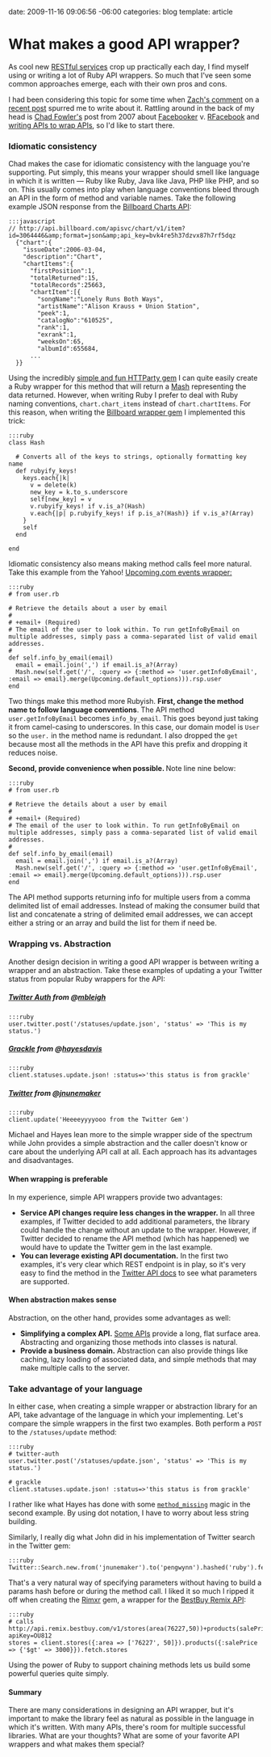date: 2009-11-16 09:06:56 -06:00
categories: blog
template: article

# What makes a good API wrapper?
As cool new [RESTful services](http://www.programmableweb.com/apis/directory/1?protocol=REST&sort=date) crop up practically each day, I find myself using or writing a lot of Ruby API wrappers. So much that I've seen some common approaches emerge, each with their own pros and cons.
<!--more-->

I had been considering this topic for some time when [Zach's comment](http://wynnnetherland.com/2009/11/a-new-ruby-gem-for-the-readernaut-api/#comment-23119279) on a [recent post](http://wynnnetherland.com/2009/11/a-new-ruby-gem-for-the-readernaut-api/) spurred me to write about it. Rattling around in the back of my head is [Chad Fowler's](http://chadfowler.com) post from 2007 about [Facebooker](http://github.com/mmangino/facebooker) v. [RFacebook](http://rfacebook.rubyforge.org/) and [writing APIs to wrap APIs](http://chadfowler.com/2007/9/5/writing-apis-to-wrap-apis), so I'd like to start there.

### Idiomatic consistency

Chad makes the case for idiomatic consistency with the language you're supporting. Put simply, this means your wrapper should smell like language in which it is written &mdash; Ruby like Ruby, Java like Java, PHP like PHP, and so on. This usually comes into play when language conventions bleed through an API in the form of method and variable names. Take the following example JSON response from the [Billboard Charts API](http://developer.billboard.com/):

    :::javascript
    // http://api.billboard.com/apisvc/chart/v1/item?id=3064446&amp;format=json&amp;api_key=bvk4re5h37dzvx87h7rf5dqz
      {"chart":{
        "issueDate":2006-03-04,
        "description":"Chart",
        "chartItems":{
          "firstPosition":1,
          "totalReturned":15,
          "totalRecords":25663,
          "chartItem":[{
            "songName":"Lonely Runs Both Ways",
            "artistName":"Alison Krauss + Union Station",
            "peek":1,
            "catalogNo":"610525",
            "rank":1,
            "exrank":1,
            "weeksOn":65,
            "albumId":655684,
          ...
      }}

Using the incredibly [simple and fun HTTParty gem](http://httparty.rubyforge.org) I can quite easily create a Ruby wrapper for this method that will return a [Mash](http://www.intridea.com/2008/4/12/mash-mocking-hash-for-total-poser-objects?blog=company) representing the data returned. However, when writing Ruby I prefer to deal with Ruby naming conventions, `chart.chart_items` instead of `chart.chartItems`. For this reason, when writing the [Billboard wrapper gem](http://github.com/squeejee/billboard) I implemented this trick:

    :::ruby
    class Hash
  
      # Converts all of the keys to strings, optionally formatting key name
      def rubyify_keys!
        keys.each{|k|
          v = delete(k)
          new_key = k.to_s.underscore
          self[new_key] = v
          v.rubyify_keys! if v.is_a?(Hash)
          v.each{|p| p.rubyify_keys! if p.is_a?(Hash)} if v.is_a?(Array)
        }
        self
      end
  
    end

Idiomatic consistency also means making method calls feel more natural. Take this example from the Yahoo! [Upcoming.com events wrapper:](http://github.com/squeejee/upcoming-events)

    :::ruby
    # from user.rb

    # Retrieve the details about a user by email
    # 
    # +email+ (Required)
    # The email of the user to look within. To run getInfoByEmail on multiple addresses, simply pass a comma-separated list of valid email addresses.
    # 
    def self.info_by_email(email)
      email = email.join(',') if email.is_a?(Array)
      Mash.new(self.get('/', :query => {:method => 'user.getInfoByEmail', :email => email}.merge(Upcoming.default_options))).rsp.user
    end


Two things make this method more Rubyish. <strong>First, change the method name to follow language conventions</strong>. The API method <code>user.getInfoByEmail</code> becomes <code>info_by_email</code>. This goes beyond just taking it from camel-casing to underscores. In this case, our domain model is <code>User</code> so the <code>user.</code> in the method name is redundant. I also dropped the <code>get</code> because most all the methods in the API have this prefix and dropping it reduces noise.

<strong>Second, provide convenience when possible. </strong> Note line nine below:

    :::ruby
    # from user.rb

    # Retrieve the details about a user by email
    # 
    # +email+ (Required)
    # The email of the user to look within. To run getInfoByEmail on multiple addresses, simply pass a comma-separated list of valid email addresses.
    # 
    def self.info_by_email(email)
      email = email.join(',') if email.is_a?(Array)
      Mash.new(self.get('/', :query => {:method => 'user.getInfoByEmail', :email => email}.merge(Upcoming.default_options))).rsp.user
    end


The API method supports returning info for multiple users from a comma delimited list of email addresses. Instead of making the consumer build that list and concatenate a string of delimited email addresses, we can accept either a string or an array and build the list for them if need be.

### Wrapping vs. Abstraction

Another design decision in writing a good API wrapper is between writing a wrapper and an abstraction. Take these examples of updating a your Twitter status from popular Ruby wrappers for the API:

##### [Twitter Auth](http://github.com/mbleigh/twitter-auth) from @[mbleigh](http://twitter.com/mbleigh)

    :::ruby
    user.twitter.post('/statuses/update.json', 'status' => 'This is my status.')

##### [Grackle](http://github.com/hayesdavis/grackle) from @[hayesdavis](http://twitter.com/hayesdavis)

    :::ruby
    client.statuses.update.json! :status=>'this status is from grackle'

##### [Twitter](http://github.com/jnunemaker/twitter) from @[jnunemaker](http://twitter.com/jnunemaker)

    :::ruby
    client.update('Heeeeyyyyooo from the Twitter Gem')

Michael and Hayes lean more to the simple wrapper side of the spectrum while John provides a simple abstraction and the caller doesn't know or care about the underlying API call at all. Each approach has its advantages and disadvantages.

#### When wrapping is preferable

In my experience, simple API wrappers provide two advantages:

<ul>
  <li><strong>Service API changes require less changes in the wrapper.</strong> In all three examples, if Twitter decided to add additional parameters, the library could handle the change without an update to the wrapper. However, if Twitter decided to rename the API method (which has happened) we would have to update the Twitter gem in the last example. </li>
  <li><strong>You can leverage existing API documentation.</strong> In the first two examples, it's very clear which REST endpoint is in play, so it's very easy to find the method in the <a href='http://apiwiki.twitter.com'>Twitter API docs</a> to see what parameters are supported.</li>
</ul>

#### When abstraction makes sense

Abstraction, on the other hand, provides some advantages as well:

<ul>
  <li><strong>Simplifying a complex API.</strong> <a href='http://upcoming.yahoo.com/services/api/'>Some APIs</a> provide a long, flat surface area. Abstracting and organizing those methods into classes is natural.</li>
  <li><strong>Provide a business domain.</strong> Abstraction can also provide things like caching, lazy loading of associated data, and simple methods that may make multiple calls to the server.</li>
</ul>

### Take advantage of your language

In either case, when creating a simple wrapper or abstraction library for an API, take advantage of the language in which your implementing. 
Let's compare the simple wrappers in the first two examples. Both perform a <code>POST</code> to the <code>/statuses/update</code> method:

    :::ruby
    # twitter-auth
    user.twitter.post('/statuses/update.json', 'status' => 'This is my status.')

    # grackle
    client.statuses.update.json! :status=>'this status is from grackle'

I rather like what Hayes has done with some <a href='http://ruby-doc.org/core/classes/Kernel.html#M005925'><code>method_missing</code></a> magic in the second example. By using dot notation, I have to worry about less string building.

Similarly, I really dig what John did in his implementation of Twitter search in the Twitter gem:

    :::ruby
    Twitter::Search.new.from('jnunemaker').to('pengwynn').hashed('ruby').fetch()

That's a very natural way of specifying parameters without having to build a params hash before or during the method call. I liked it so much I ripped it off when creating the <a href='http://github.com/squeejee/remixr'>Rimxr</a> gem, a wrapper for the <a href='http://remix.bestbuy.com/docs'>BestBuy Remix API</a>:

    :::ruby
    # calls http://api.remix.bestbuy.com/v1/stores(area(76227,50))+products(salePrice&lt;=3000)?apiKey=OU812
    stores = client.stores({:area => ['76227', 50]}).products({:salePrice => {'$gt' => 3000}}).fetch.stores


Using the power of Ruby to support chaining methods lets us build some powerful queries quite simply.

#### Summary

There are many considerations in designing an API wrapper, but it's important to make the library feel as natural as possible in the language in which it's written. With many APIs, there's room for multiple successful libraries. What are your thoughts? What are some of your favorite API wrappers and what makes them special?
